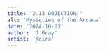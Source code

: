 ```yaml
---
title: '2.13 OBJECTION!'
alt: 'Mysteries of the Arcana'
date: '2024-10-03'
author: 'J Gray'
artist: 'Keira'
---
```

